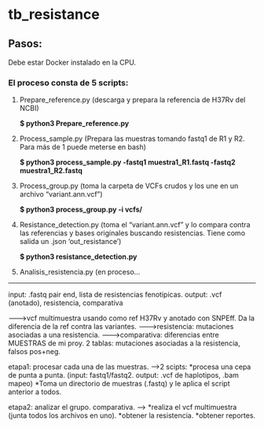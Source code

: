 # tb_resistance



## Pasos: 

Debe estar Docker instalado en la CPU. 


### El proceso consta de 5 scripts:
1) Prepare_reference.py (descarga y prepara la referencia de H37Rv del NCBI)

	**$ python3 Prepare_reference.py**

2) Process_sample.py (Prepara las muestras tomando fastq1 de R1 y R2. Para más de 1 puede meterse en bash)

	**$ python3 process_sample.py -fastq1 muestra1_R1.fastq -fastq2 muestra1_R2.fastq**

3) Process_group.py (toma la carpeta de VCFs crudos y los une en un archivo “variant.ann.vcf”)

	**$ python3 process_group.py -i vcfs/**

4) Resistance_detection.py (toma el “variant.ann.vcf” y lo compara contra las referencias y bases originales buscando resistencias. Tiene como salida un .json ‘out_resistance’)

	**$ python3 resistance_detection.py**

5) Analisis_resistencia.py (en proceso…

------------------------------------------------------------------------------------------------------------------------------------------

input: .fastq pair end, lista de resistencias fenotipicas. 
output: .vcf (anotado), resistencia, comparativa

--->vcf multimuestra usando como ref H37Rv y anotado con SNPEff. Da la diferencia de la ref contra las variantes.
--->resistencia: mutaciones asociadas a una resistencia. 
--->comparativa: diferencias entre MUESTRAS de mi proy. 2 tablas: mutaciones asociadas a la resistencia, falsos pos+neg.


etapa1: procesar cada una de las muestras. 
-->2 scipts:
	*procesa una cepa de punta a punta. (input: fastq1/fastq2. output: .vcf de haplotipos, .bam mapeo)
	*Toma un directorio de muestras (.fastq) y le aplica el script anterior a todos.

etapa2: analizar el grupo. comparativa. 
--> 
	*realiza el vcf multimuestra (junta todos los archivos en uno).
	*obtener la resistencia.
	*obtener reportes.
	
